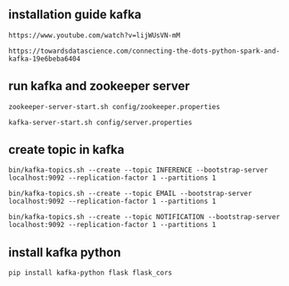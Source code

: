 ## installation guide kafka
```
https://www.youtube.com/watch?v=lijWUsVN-mM

https://towardsdatascience.com/connecting-the-dots-python-spark-and-kafka-19e6beba6404

```

## run kafka and zookeeper server
```
zookeeper-server-start.sh config/zookeeper.properties

kafka-server-start.sh config/server.properties
```


## create topic in kafka
```
bin/kafka-topics.sh --create --topic INFERENCE --bootstrap-server localhost:9092 --replication-factor 1 --partitions 1

bin/kafka-topics.sh --create --topic EMAIL --bootstrap-server localhost:9092 --replication-factor 1 --partitions 1

bin/kafka-topics.sh --create --topic NOTIFICATION --bootstrap-server localhost:9092 --replication-factor 1 --partitions 1

```

## install kafka python
```
pip install kafka-python flask flask_cors
```